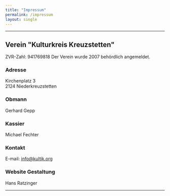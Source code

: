 ```yaml
---
title: "Impressum"
permalink: /impressum
layout: single
---
```


---

## **Verein "Kulturkreis Kreuzstetten"**

ZVR-Zahl: 941769818
Der Verein wurde 2007 behördlich angemeldet.

### Adresse

Kirchenplatz 3  
2124 Niederkreuzstetten

### Obmann

Gerhard Gepp

### Kassier

Michael Fechter

### Kontakt  

E-mail: <info@kultik.org>

### Website Gestaltung

Hans Ratzinger

---

